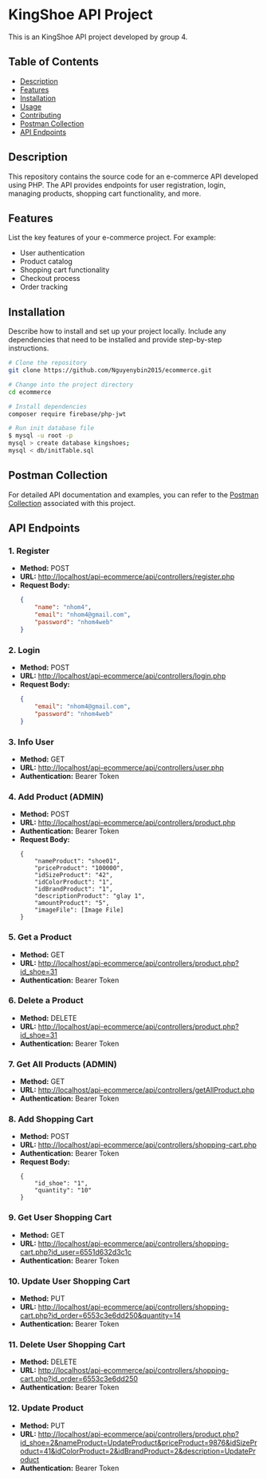 # KingShoe API Project

This is an KingShoe API project developed by group 4.

## Table of Contents

- [Description](#description)
- [Features](#features)
- [Installation](#installation)
- [Usage](#usage)
- [Contributing](#contributing)
- [Postman Collection](#postman-collection)
- [API Endpoints](#endpoints)

<div id='description'/>
  
## Description

This repository contains the source code for an e-commerce API developed using PHP. The API provides endpoints for user registration, login, managing products, shopping cart functionality, and more.

<div id='features'/>
  
## Features

List the key features of your e-commerce project. For example:
- User authentication
- Product catalog
- Shopping cart functionality
- Checkout process
- Order tracking

<div id='installation'/>
  
## Installation

Describe how to install and set up your project locally. Include any dependencies that need to be installed and provide step-by-step instructions.

```bash
# Clone the repository
git clone https://github.com/Nguyenybin2015/ecommerce.git

# Change into the project directory
cd ecommerce

# Install dependencies
composer require firebase/php-jwt

# Run init database file
$ mysql -u root -p
mysql > create database kingshoes;
mysql < db/initTable.sql
```


<div id='postman-collection'/>
  
## Postman Collection

For detailed API documentation and examples, you can refer to the [Postman Collection](https://www.getpostman.com/collections/0e38cb6c-b88a-4988-98f0-ac3d4a8d13a8) associated with this project.

<div id='endpoints'/>
  
## API Endpoints

### 1. Register

- **Method:** POST
- **URL:** [http://localhost/api-ecommerce/api/controllers/register.php](http://localhost/api-ecommerce/api/controllers/register.php)
- **Request Body:**
  ```json
  {
      "name": "nhom4",
      "email": "nhom4@gmail.com",
      "password": "nhom4web"
  }
  ```

### 2. Login

- **Method:** POST
- **URL:** [http://localhost/api-ecommerce/api/controllers/login.php](http://localhost/api-ecommerce/api/controllers/login.php)
- **Request Body:**
  ```json
  {
      "email": "nhom4@gmail.com",
      "password": "nhom4web"
  }
  ```

### 3. Info User

- **Method:** GET
- **URL:** [http://localhost/api-ecommerce/api/controllers/user.php](http://localhost/api-ecommerce/api/controllers/user.php)
- **Authentication:** Bearer Token

### 4. Add Product (ADMIN)

- **Method:** POST
- **URL:** [http://localhost/api-ecommerce/api/controllers/product.php](http://localhost/api-ecommerce/api/controllers/product.php)
- **Authentication:** Bearer Token
- **Request Body:**
  ```formdata
  {
      "nameProduct": "shoe01",
      "priceProduct": "100000",
      "idSizeProduct": "42",
      "idColorProduct": "1",
      "idBrandProduct": "1",
      "descriptionProduct": "glay 1",
      "amountProduct": "5",
      "imageFile": [Image File]
  }
  ```

### 5. Get a Product

- **Method:** GET
- **URL:** [http://localhost/api-ecommerce/api/controllers/product.php?id_shoe=31](http://localhost/api-ecommerce/api/controllers/product.php?id_shoe=31)
- **Authentication:** Bearer Token

### 6. Delete a Product

- **Method:** DELETE
- **URL:** [http://localhost/api-ecommerce/api/controllers/product.php?id_shoe=31](http://localhost/api-ecommerce/api/controllers/product.php?id_shoe=31)
- **Authentication:** Bearer Token

### 7. Get All Products (ADMIN)

- **Method:** GET
- **URL:** [http://localhost/api-ecommerce/api/controllers/getAllProduct.php](http://localhost/api-ecommerce/api/controllers/getAllProduct.php)
- **Authentication:** Bearer Token

### 8. Add Shopping Cart

- **Method:** POST
- **URL:** [http://localhost/api-ecommerce/api/controllers/shopping-cart.php](http://localhost/api-ecommerce/api/controllers/shopping-cart.php)
- **Authentication:** Bearer Token
- **Request Body:**
  ```formdata
  {
      "id_shoe": "1",
      "quantity": "10"
  }
  ```

### 9. Get User Shopping Cart

- **Method:** GET
- **URL:** [http://localhost/api-ecommerce/api/controllers/shopping-cart.php?id_user=6551d632d3c1c](http://localhost/api-ecommerce/api/controllers/shopping-cart.php?id_user=6551d632d3c1c)
- **Authentication:** Bearer Token

### 10. Update User Shopping Cart

- **Method:** PUT
- **URL:** [http://localhost/api-ecommerce/api/controllers/shopping-cart.php?id_order=6553c3e6dd250&quantity=14](http://localhost/api-ecommerce/api/controllers/shopping-cart.php?id_order=6553c3e6dd250&quantity=14)
- **Authentication:** Bearer Token

### 11. Delete User Shopping Cart

- **Method:** DELETE
- **URL:** [http://localhost/api-ecommerce/api/controllers/shopping-cart.php?id_order=6553c3e6dd250](http://localhost/api-ecommerce/api/controllers/shopping-cart.php?id_order=6553c3e6dd250)
- **Authentication:** Bearer Token

### 12. Update Product

- **Method:** PUT
- **URL:** [http://localhost/api-ecommerce/api/controllers/product.php?id_shoe=2&nameProduct=UpdateProduct&priceProduct=9876&idSizeProduct=41&idColorProduct=2&idBrandProduct=2&description=UpdateProduct](http://localhost/api-ecommerce/api/controllers/product.php?id_shoe=2&nameProduct=UpdateProduct&priceProduct=9876&idSizeProduct=41&idColorProduct=2&idBrandProduct=2&description=UpdateProduct)
- **Authentication:** Bearer Token

